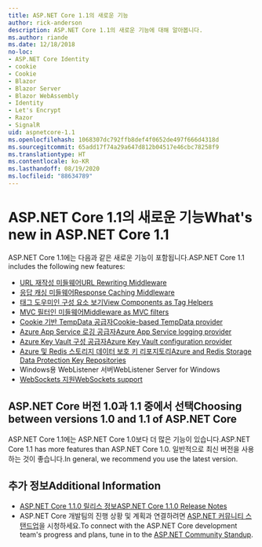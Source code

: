 ```yaml
---
title: ASP.NET Core 1.1의 새로운 기능
author: rick-anderson
description: ASP.NET Core 1.1의 새로운 기능에 대해 알아봅니다.
ms.author: riande
ms.date: 12/18/2018
no-loc:
- ASP.NET Core Identity
- cookie
- Cookie
- Blazor
- Blazor Server
- Blazor WebAssembly
- Identity
- Let's Encrypt
- Razor
- SignalR
uid: aspnetcore-1.1
ms.openlocfilehash: 1068307dc792ffb8def4f0652de497f666d4318d
ms.sourcegitcommit: 65add17f74a29a647d812b04517e46cbc78258f9
ms.translationtype: HT
ms.contentlocale: ko-KR
ms.lasthandoff: 08/19/2020
ms.locfileid: "88634789"
---
```

# <a name="whats-new-in-aspnet-core-11"></a><span data-ttu-id="f8cd0-103">ASP.NET Core 1.1의 새로운 기능</span><span class="sxs-lookup"><span data-stu-id="f8cd0-103">What's new in ASP.NET Core 1.1</span></span>

<span data-ttu-id="f8cd0-104">ASP.NET Core 1.1에는 다음과 같은 새로운 기능이 포함됩니다.</span><span class="sxs-lookup"><span data-stu-id="f8cd0-104">ASP.NET Core 1.1 includes the following new features:</span></span>

- [<span data-ttu-id="f8cd0-105">URL 재작성 미들웨어</span><span class="sxs-lookup"><span data-stu-id="f8cd0-105">URL Rewriting Middleware</span></span>](xref:fundamentals/url-rewriting)
- [<span data-ttu-id="f8cd0-106">응답 캐싱 미들웨어</span><span class="sxs-lookup"><span data-stu-id="f8cd0-106">Response Caching Middleware</span></span>](xref:performance/caching/middleware)
- [<span data-ttu-id="f8cd0-107">태그 도우미인 구성 요소 보기</span><span class="sxs-lookup"><span data-stu-id="f8cd0-107">View Components as Tag Helpers</span></span>](xref:mvc/views/view-components#invoking-a-view-component-as-a-tag-helper)
- [<span data-ttu-id="f8cd0-108">MVC 필터인 미들웨어</span><span class="sxs-lookup"><span data-stu-id="f8cd0-108">Middleware as MVC filters</span></span>](xref:mvc/controllers/filters#using-middleware-in-the-filter-pipeline)
- [<span data-ttu-id="f8cd0-109">Cookie 기반 TempData 공급자</span><span class="sxs-lookup"><span data-stu-id="f8cd0-109">Cookie-based TempData provider</span></span>](xref:fundamentals/app-state#tempdata)
- [<span data-ttu-id="f8cd0-110">Azure App Service 로깅 공급자</span><span class="sxs-lookup"><span data-stu-id="f8cd0-110">Azure App Service logging provider</span></span>](xref:fundamentals/logging/index#azure-app-service-provider)
- [<span data-ttu-id="f8cd0-111">Azure Key Vault 구성 공급자</span><span class="sxs-lookup"><span data-stu-id="f8cd0-111">Azure Key Vault configuration provider</span></span>](xref:security/key-vault-configuration)
- [<span data-ttu-id="f8cd0-112">Azure 및 Redis 스토리지 데이터 보호 키 리포지토리</span><span class="sxs-lookup"><span data-stu-id="f8cd0-112">Azure and Redis Storage Data Protection Key Repositories</span></span>](xref:security/data-protection/implementation/key-storage-providers)
- <span data-ttu-id="f8cd0-113">Windows용 WebListener 서버</span><span class="sxs-lookup"><span data-stu-id="f8cd0-113">WebListener Server for Windows</span></span>
- [<span data-ttu-id="f8cd0-114">WebSockets 지원</span><span class="sxs-lookup"><span data-stu-id="f8cd0-114">WebSockets support</span></span>](xref:fundamentals/websockets)

## <a name="choosing-between-versions-10-and-11-of-aspnet-core"></a><span data-ttu-id="f8cd0-115">ASP.NET Core 버전 1.0과 1.1 중에서 선택</span><span class="sxs-lookup"><span data-stu-id="f8cd0-115">Choosing between versions 1.0 and 1.1 of ASP.NET Core</span></span>

<span data-ttu-id="f8cd0-116">ASP.NET Core 1.1에는 ASP.NET Core 1.0보다 더 많은 기능이 있습니다.</span><span class="sxs-lookup"><span data-stu-id="f8cd0-116">ASP.NET Core 1.1 has more features than ASP.NET Core 1.0.</span></span> <span data-ttu-id="f8cd0-117">일반적으로 최신 버전을 사용하는 것이 좋습니다.</span><span class="sxs-lookup"><span data-stu-id="f8cd0-117">In general, we recommend you use the latest version.</span></span>

## <a name="additional-information"></a><span data-ttu-id="f8cd0-118">추가 정보</span><span class="sxs-lookup"><span data-stu-id="f8cd0-118">Additional Information</span></span>

- [<span data-ttu-id="f8cd0-119">ASP.NET Core 1.1.0 릴리스 정보</span><span class="sxs-lookup"><span data-stu-id="f8cd0-119">ASP.NET Core 1.1.0 Release Notes</span></span>](https://github.com/dotnet/aspnetcore/releases/tag/1.1.0)
- <span data-ttu-id="f8cd0-120">ASP.NET Core 개발팀의 진행 상황 및 계획과 연결하려면 [ASP.NET 커뮤니티 스탠드업](https://live.asp.net/)을 시청하세요.</span><span class="sxs-lookup"><span data-stu-id="f8cd0-120">To connect with the ASP.NET Core development team's progress and plans, tune in to the [ASP.NET Community Standup](https://live.asp.net/).</span></span>
